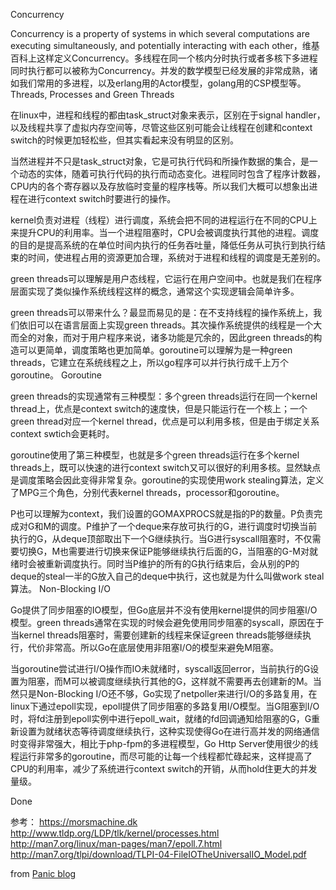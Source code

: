 Concurrency

Concurrency is a property of systems in which several computations are executing simultaneously, and potentially interacting with each other，维基百科上这样定义Concurrency。多线程在同一个核内分时执行或者多核下多进程同时执行都可以被称为Concurrency。并发的数学模型已经发展的非常成熟，诸如我们常用的多进程，以及erlang用的Actor模型，golang用的CSP模型等。
Threads, Processes and Green Threads

在linux中，进程和线程的都由task_struct对象来表示，区别在于signal handler，以及线程共享了虚拟内存空间等，尽管这些区别可能会让线程在创建和context switch的时候更加轻松些，但其实看起来没有明显的区别。

当然进程并不只是task_struct对象，它是可执行代码和所操作数据的集合，是一个动态的实体，随着可执行代码的执行而动态变化。进程同时包含了程序计数器，CPU内的各个寄存器以及存放临时变量的程序栈等。所以我们大概可以想象出进程在进行context switch时要进行的操作。

kernel负责对进程（线程）进行调度，系统会把不同的进程运行在不同的CPU上来提升CPU的利用率。当一个进程阻塞时，CPU会被调度执行其他的进程。调度的目的是提高系统的在单位时间内执行的任务吞吐量，降低任务从可执行到执行结束的时间，使进程占用的资源更加合理，系统对于进程和线程的调度是无差别的。

green threads可以理解是用户态线程，它运行在用户空间中。也就是我们在程序层面实现了类似操作系统线程这样的概念，通常这个实现逻辑会简单许多。

green threads可以带来什么？最显而易见的是：在不支持线程的操作系统上，我们依旧可以在语言层面上实现green threads。其次操作系统提供的线程是一个大而全的对象，而对于用户程序来说，诸多功能是冗余的，因此green threads的构造可以更简单，调度策略也更加简单。goroutine可以理解为是一种green threads，它建立在系统线程之上，所以go程序可以并行执行成千上万个goroutine。
Goroutine

green threads的实现通常有三种模型：多个green threads运行在同一个kernel thread上，优点是context switch的速度快，但是只能运行在一个核上；一个green thread对应一个kernel thread，优点是可以利用多核，但是由于绑定关系context swtich会更耗时。

goroutine使用了第三种模型，也就是多个green threads运行在多个kernel threads上，既可以快速的进行context switch又可以很好的利用多核。显然缺点是调度策略会因此变得非常复杂。goroutine的实现使用work stealing算法，定义了MPG三个角色，分别代表kernel threads，processor和goroutine。

P也可以理解为context，我们设置的GOMAXPROCS就是指的P的数量。P负责完成对G和M的调度。P维护了一个deque来存放可执行的G，进行调度时切换当前执行的G，从deque顶部取出下一个G继续执行。当G进行syscall阻塞时，不仅需要切换G，M也需要进行切换来保证P能够继续执行后面的G，当阻塞的G-M对就绪时会被重新调度执行。同时当P维护的所有的G执行结束后，会从别的P的deque的steal一半的G放入自己的deque中执行，这也就是为什么叫做work steal算法。
Non-Blocking I/O

Go提供了同步阻塞的IO模型，但Go底层并不没有使用kernel提供的同步阻塞I/O模型。green threads通常在实现的时候会避免使用同步阻塞的syscall，原因在于当kernel threads阻塞时，需要创建新的线程来保证green threads能够继续执行，代价非常高。所以Go在底层使用非阻塞I/O的模型来避免M阻塞。

当goroutine尝试进行I/O操作而IO未就绪时，syscall返回error，当前执行的G设置为阻塞，而M可以被调度继续执行其他的G，这样就不需要再去创建新的M。当然只是Non-Blocking I/O还不够，Go实现了netpoller来进行I/O的多路复用，在linux下通过epoll实现，epoll提供了同步阻塞的多路复用I/O模型。当G阻塞到I/O时，将fd注册到epoll实例中进行epoll_wait，就绪的fd回调通知给阻塞的G，G重新设置为就绪状态等待调度继续执行，这种实现使得Go在进行高并发的网络通信时变得非常强大，相比于php-fpm的多进程模型，Go Http Server使用很少的线程运行非常多的goroutine，而尽可能的让每一个线程都忙碌起来，这样提高了CPU的利用率，减少了系统进行context switch的开销，从而hold住更大的并发量级。

Done

参考：
https://morsmachine.dk
http://www.tldp.org/LDP/tlk/kernel/processes.html http://man7.org/linux/man-pages/man7/epoll.7.html http://man7.org/tlpi/download/TLPI-04-FileIOTheUniversalIO_Model.pdf

from [Panic blog](http://blog.panic.so/share/2015/09/17/Golang%E5%A6%82%E4%BD%95%E5%B9%B6%E5%8F%91/#rd?sukey=3fed89b912c7bbb210f4f25d56c2a3b040315daef907b54c249bf7c8f5ad2c0318ff1f7669d4d66297fef603a1a39b8c)

